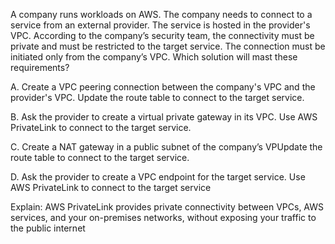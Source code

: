 A company runs workloads on AWS. The company needs to connect to a service from an external provider. The service is hosted in the provider's VPC. According to the company’s security team, the connectivity must be private and must be restricted to the target service. The connection must be initiated only from the company’s VPC. Which solution will mast these requirements? 

A. Create a VPC peering connection between the company's VPC and the provider's VPC. Update the route table to connect to the target service. 

B. Ask the provider to create a virtual private gateway in its VPC. Use AWS PrivateLink to connect to the target service. 

C. Create a NAT gateway in a public subnet of the company’s VPUpdate the route table to connect to the target service. 

D. Ask the provider to create a VPC endpoint for the target service. Use AWS PrivateLink to connect to the target service

Explain:
AWS PrivateLink provides private connectivity between VPCs, AWS services, and your on-premises networks, without exposing your traffic to the public internet